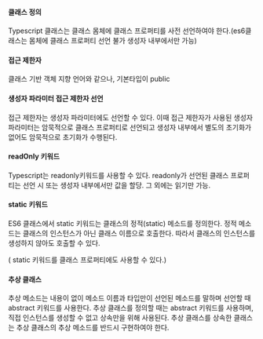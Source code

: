 #### 클래스 정의

Typescript 클래스는 클래스 몸체에 클래스 프로퍼티를 사전 선언하여야 한다.(es6클래스는 몸체에 클래스 프로퍼티 선언 불가 생성자 내부에서만 가능)

#### 접근 제한자

클래스 기반 객체 지향 언어와 같으나, 기본타입이 public

#### 생성자 파라미터 접근 제한자 선언

접근 제한자는 생성자 파라미터에도 선언할 수 있다. 이때 접근 제한자가 사용된 생성자 파라미터는 암묵적으로 클래스 프로퍼티로 선언되고 생성자 내부에서 별도의 초기화가 없어도 암묵적으로 초기화가 수행된다.

#### readOnly 키워드

Typescript는 readonly키워드를 사용할 수 있다. readonly가 선언된 클래스 프로퍼티는 선언 시 또는 생성자 내부에서만 값을 할당. 그 외에는 읽기만 가능.

#### static 키워드

ES6 클래스에서 static 키워드는 클래스의 정적(static) 메소드를 정의한다. 정적 메소드는 클래스의 인스턴스가 아닌 클래스 이름으로 호출한다. 따라서 클래스의 인스턴스를 생성하지 않아도 호출할 수 있다.

( static 키워드를 클래스 프로퍼티에도 사용할 수 있다.)

#### 추상 클래스

추상 메소드는 내용이 없이 메소드 이름과 타입만이 선언된 메소드를 말하며 선언할 때 abstract 키워드를 사용한다. 추상 클래스를 정의할 때는 abstract 키워드를 사용하며, 직접 인스턴스를 생성할 수 없고 상속만을 위해 사용된다. 추상 클래스를 상속한 클래스는 추상 클래스의 추상 메소드를 반드시 구현하여야 한다.